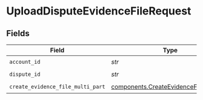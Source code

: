 # UploadDisputeEvidenceFileRequest


## Fields

| Field                                                                                            | Type                                                                                             | Required                                                                                         | Description                                                                                      |
| ------------------------------------------------------------------------------------------------ | ------------------------------------------------------------------------------------------------ | ------------------------------------------------------------------------------------------------ | ------------------------------------------------------------------------------------------------ |
| `account_id`                                                                                     | *str*                                                                                            | :heavy_check_mark:                                                                               | N/A                                                                                              |
| `dispute_id`                                                                                     | *str*                                                                                            | :heavy_check_mark:                                                                               | N/A                                                                                              |
| `create_evidence_file_multi_part`                                                                | [components.CreateEvidenceFileMultiPart](../../models/components/createevidencefilemultipart.md) | :heavy_check_mark:                                                                               | N/A                                                                                              |